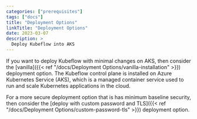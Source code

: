 ```yaml
---
categories: ["prerequisites"]
tags: ["docs"]
title: "Deployment Options"
linkTitle: "Deployment Options"
date: 2023-03-07
description: >
  Deploy Kubeflow into AKS
---
```



If you want to deploy Kubeflow with minimal changes on AKS, then consider the [vanilla]({{< ref "/docs/Deployment Options/vanilla-installation" >}}) deployment option. The Kubeflow control plane is installed on Azure Kubernetes Service (AKS), which is a managed container service used to run and scale Kubernetes applications in the cloud.

For a more secure deployment option that is has minimum baseline security, then consider the [deploy with custom password and TLS]({{< ref "/docs/Deployment Options/custom-password-tls" >}}) deployment option. 